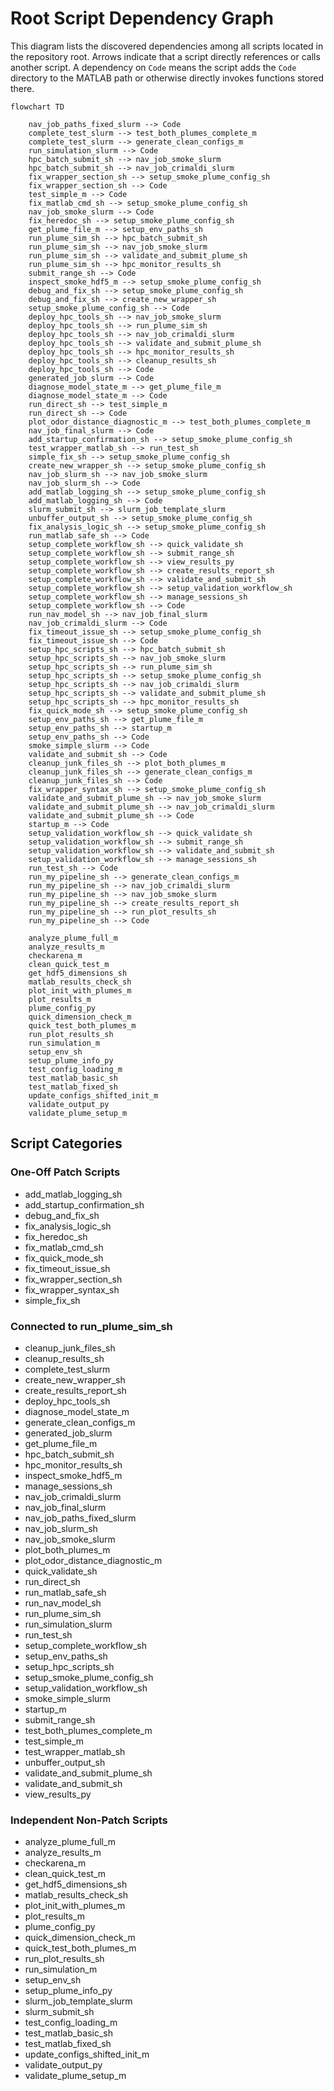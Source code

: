 # Root Script Dependency Graph

This diagram lists the discovered dependencies among all scripts located in the repository root. Arrows indicate that a script directly references or calls another script. A dependency on `Code` means the script adds the `Code` directory to the MATLAB path or otherwise directly invokes functions stored there.

```mermaid
flowchart TD

    nav_job_paths_fixed_slurm --> Code
    complete_test_slurm --> test_both_plumes_complete_m
    complete_test_slurm --> generate_clean_configs_m
    run_simulation_slurm --> Code
    hpc_batch_submit_sh --> nav_job_smoke_slurm
    hpc_batch_submit_sh --> nav_job_crimaldi_slurm
    fix_wrapper_section_sh --> setup_smoke_plume_config_sh
    fix_wrapper_section_sh --> Code
    test_simple_m --> Code
    fix_matlab_cmd_sh --> setup_smoke_plume_config_sh
    nav_job_smoke_slurm --> Code
    fix_heredoc_sh --> setup_smoke_plume_config_sh
    get_plume_file_m --> setup_env_paths_sh
    run_plume_sim_sh --> hpc_batch_submit_sh
    run_plume_sim_sh --> nav_job_smoke_slurm
    run_plume_sim_sh --> validate_and_submit_plume_sh
    run_plume_sim_sh --> hpc_monitor_results_sh
    submit_range_sh --> Code
    inspect_smoke_hdf5_m --> setup_smoke_plume_config_sh
    debug_and_fix_sh --> setup_smoke_plume_config_sh
    debug_and_fix_sh --> create_new_wrapper_sh
    setup_smoke_plume_config_sh --> Code
    deploy_hpc_tools_sh --> nav_job_smoke_slurm
    deploy_hpc_tools_sh --> run_plume_sim_sh
    deploy_hpc_tools_sh --> nav_job_crimaldi_slurm
    deploy_hpc_tools_sh --> validate_and_submit_plume_sh
    deploy_hpc_tools_sh --> hpc_monitor_results_sh
    deploy_hpc_tools_sh --> cleanup_results_sh
    deploy_hpc_tools_sh --> Code
    generated_job_slurm --> Code
    diagnose_model_state_m --> get_plume_file_m
    diagnose_model_state_m --> Code
    run_direct_sh --> test_simple_m
    run_direct_sh --> Code
    plot_odor_distance_diagnostic_m --> test_both_plumes_complete_m
    nav_job_final_slurm --> Code
    add_startup_confirmation_sh --> setup_smoke_plume_config_sh
    test_wrapper_matlab_sh --> run_test_sh
    simple_fix_sh --> setup_smoke_plume_config_sh
    create_new_wrapper_sh --> setup_smoke_plume_config_sh
    nav_job_slurm_sh --> nav_job_smoke_slurm
    nav_job_slurm_sh --> Code
    add_matlab_logging_sh --> setup_smoke_plume_config_sh
    add_matlab_logging_sh --> Code
    slurm_submit_sh --> slurm_job_template_slurm
    unbuffer_output_sh --> setup_smoke_plume_config_sh
    fix_analysis_logic_sh --> setup_smoke_plume_config_sh
    run_matlab_safe_sh --> Code
    setup_complete_workflow_sh --> quick_validate_sh
    setup_complete_workflow_sh --> submit_range_sh
    setup_complete_workflow_sh --> view_results_py
    setup_complete_workflow_sh --> create_results_report_sh
    setup_complete_workflow_sh --> validate_and_submit_sh
    setup_complete_workflow_sh --> setup_validation_workflow_sh
    setup_complete_workflow_sh --> manage_sessions_sh
    setup_complete_workflow_sh --> Code
    run_nav_model_sh --> nav_job_final_slurm
    nav_job_crimaldi_slurm --> Code
    fix_timeout_issue_sh --> setup_smoke_plume_config_sh
    fix_timeout_issue_sh --> Code
    setup_hpc_scripts_sh --> hpc_batch_submit_sh
    setup_hpc_scripts_sh --> nav_job_smoke_slurm
    setup_hpc_scripts_sh --> run_plume_sim_sh
    setup_hpc_scripts_sh --> setup_smoke_plume_config_sh
    setup_hpc_scripts_sh --> nav_job_crimaldi_slurm
    setup_hpc_scripts_sh --> validate_and_submit_plume_sh
    setup_hpc_scripts_sh --> hpc_monitor_results_sh
    fix_quick_mode_sh --> setup_smoke_plume_config_sh
    setup_env_paths_sh --> get_plume_file_m
    setup_env_paths_sh --> startup_m
    setup_env_paths_sh --> Code
    smoke_simple_slurm --> Code
    validate_and_submit_sh --> Code
    cleanup_junk_files_sh --> plot_both_plumes_m
    cleanup_junk_files_sh --> generate_clean_configs_m
    cleanup_junk_files_sh --> Code
    fix_wrapper_syntax_sh --> setup_smoke_plume_config_sh
    validate_and_submit_plume_sh --> nav_job_smoke_slurm
    validate_and_submit_plume_sh --> nav_job_crimaldi_slurm
    validate_and_submit_plume_sh --> Code
    startup_m --> Code
    setup_validation_workflow_sh --> quick_validate_sh
    setup_validation_workflow_sh --> submit_range_sh
    setup_validation_workflow_sh --> validate_and_submit_sh
    setup_validation_workflow_sh --> manage_sessions_sh
    run_test_sh --> Code
    run_my_pipeline_sh --> generate_clean_configs_m
    run_my_pipeline_sh --> nav_job_crimaldi_slurm
    run_my_pipeline_sh --> nav_job_smoke_slurm
    run_my_pipeline_sh --> create_results_report_sh
    run_my_pipeline_sh --> run_plot_results_sh
    run_my_pipeline_sh --> Code

    analyze_plume_full_m
    analyze_results_m
    checkarena_m
    clean_quick_test_m
    get_hdf5_dimensions_sh
    matlab_results_check_sh
    plot_init_with_plumes_m
    plot_results_m
    plume_config_py
    quick_dimension_check_m
    quick_test_both_plumes_m
    run_plot_results_sh
    run_simulation_m
    setup_env_sh
    setup_plume_info_py
    test_config_loading_m
    test_matlab_basic_sh
    test_matlab_fixed_sh
    update_configs_shifted_init_m
    validate_output_py
    validate_plume_setup_m
```


## Script Categories

### One-Off Patch Scripts
- add_matlab_logging_sh
- add_startup_confirmation_sh
- debug_and_fix_sh
- fix_analysis_logic_sh
- fix_heredoc_sh
- fix_matlab_cmd_sh
- fix_quick_mode_sh
- fix_timeout_issue_sh
- fix_wrapper_section_sh
- fix_wrapper_syntax_sh
- simple_fix_sh

### Connected to run_plume_sim_sh
- cleanup_junk_files_sh
- cleanup_results_sh
- complete_test_slurm
- create_new_wrapper_sh
- create_results_report_sh
- deploy_hpc_tools_sh
- diagnose_model_state_m
- generate_clean_configs_m
- generated_job_slurm
- get_plume_file_m
- hpc_batch_submit_sh
- hpc_monitor_results_sh
- inspect_smoke_hdf5_m
- manage_sessions_sh
- nav_job_crimaldi_slurm
- nav_job_final_slurm
- nav_job_paths_fixed_slurm
- nav_job_slurm_sh
- nav_job_smoke_slurm
- plot_both_plumes_m
- plot_odor_distance_diagnostic_m
- quick_validate_sh
- run_direct_sh
- run_matlab_safe_sh
- run_nav_model_sh
- run_plume_sim_sh
- run_simulation_slurm
- run_test_sh
- setup_complete_workflow_sh
- setup_env_paths_sh
- setup_hpc_scripts_sh
- setup_smoke_plume_config_sh
- setup_validation_workflow_sh
- smoke_simple_slurm
- startup_m
- submit_range_sh
- test_both_plumes_complete_m
- test_simple_m
- test_wrapper_matlab_sh
- unbuffer_output_sh
- validate_and_submit_plume_sh
- validate_and_submit_sh
- view_results_py

### Independent Non-Patch Scripts
- analyze_plume_full_m
- analyze_results_m
- checkarena_m
- clean_quick_test_m
- get_hdf5_dimensions_sh
- matlab_results_check_sh
- plot_init_with_plumes_m
- plot_results_m
- plume_config_py
- quick_dimension_check_m
- quick_test_both_plumes_m
- run_plot_results_sh
- run_simulation_m
- setup_env_sh
- setup_plume_info_py
- slurm_job_template_slurm
- slurm_submit_sh
- test_config_loading_m
- test_matlab_basic_sh
- test_matlab_fixed_sh
- update_configs_shifted_init_m
- validate_output_py
- validate_plume_setup_m

